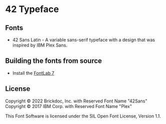 # 42 Typeface

## Fonts

* 42 Sans Latin - A variable sans-serif typeface with a design that was inspired by IBM Plex Sans.

## Building the fonts from source

* Install the [FontLab 7](https://www.fontlab.com/)

## License
Copyright © 2022 Brickdoc, Inc. with Reserved Font Name  "42Sans"
Copyright © 2017 IBM Corp. with Reserved Font Name "Plex"

This Font Software is licensed under the SIL Open Font License, Version 1.1.
